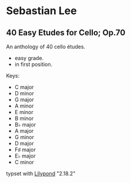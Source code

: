 # Sebastian Lee
## 40 Easy Etudes for Cello; Op.70

An anthology of 40 cello études.

- easy grade.
- in first position.

Keys:

- C major
- D minor
- G major
- A minor
- E minor
- B minor
- B♭ major
- A major
- G minor
- D major
- F♯ major
- E♭ major
- C minor

typset with [Lilypond](http://lilypond.org) "2.18.2"
